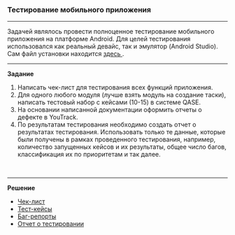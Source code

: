 ### Тестирование мобильного приложения
<hr>
<p>Задачей являлось провести полноценное тестирование мобильного приложения на платформе Android. Для целей тестирования использовался как реальный девайс, так и эмулятор (Android Studio). Сам файл установки находится <a href="https://drive.google.com/file/d/1IkqWnm6z293ETG0MdveKTjrsrWd7WQHz/view?usp=sharing"> здесь </a>. <br>
<hr>
 <p><strong> Задание  </strong></p> 
 <ol>
 <li>Написать чек-лист для тестирования всех функций приложения.</li>
 <li>Для одного любого модуля (лучше взять модуль на создание таски), написать тестовый набор с кейсами (10-15) в системе QASE.</li>
<li>На основании написанной документации оформить отчеты о дефекте в YouTrack.</li>
 <li>По результатам тестирования необходимо создать отчет о результатах тестирования. Использовать только те данные, которые были получены в рамках проведенного тестирования, например, количество запущенных кейсов и их результаты, общее число багов, классификация их по приоритетам и так далее.</li>
</ol>
<br>
<hr>
<p><strong> Решение  </strong></p> 
<ul>
<li> <a href="https://github.com/Dzianis-Brahinets/Mobile-Testing/blob/c4681cce1c235a49e777bad74eec699fabbb0572/Mobile%20App%20Testing-Check-list.xlsx">Чек-лист</a></li>
<li> <a href="https://github.com/Dzianis-Brahinets/Mobile-Testing/blob/c4681cce1c235a49e777bad74eec699fabbb0572/Mobile%20App%20Testing%20-%20Test%20Cases.pdf">Тест-кейсы</a></li>
<li> <a href="https://github.com/Dzianis-Brahinets/Mobile-Testing/blob/c4681cce1c235a49e777bad74eec699fabbb0572/Mobile%20App%20Testing%20-Bag%20report.pdf">Баг-репорты</a></li>
<li> <a href="https://github.com/Dzianis-Brahinets/Mobile-Testing/blob/c4681cce1c235a49e777bad74eec699fabbb0572/Mobile%20App%20Testing%20-Test%20report.docx">Отчет о тестировании</a></li>
</ol>